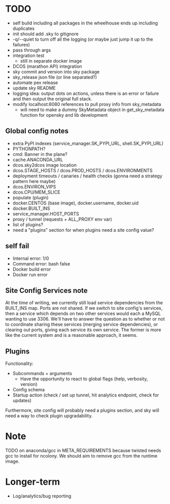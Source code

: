 # TODO

* self build including all packages in the wheelhouse ends up including duplicates
* init should add .sky to gitignore
* -q/--quiet to turn off all the logging (or maybe just jump it up to the failures)
* pass through args
* integration test
  * still in separate docker image
* DCOS (marathon API) integration
* sky commit and version into sky package
* sky_release json file (or line separated?)
* automate pex release
* update sky README
* logging idea: output dots on actions, unless there is an error or
  failure and then output the original full stack.
* modify localhost:8080 references to pull proxy info from sky_metadata
  * will need to make a dummy SkyMetadata object in get_sky_metadata
    function for opensky and lib development

## Global config notes

* extra PyPI indexes (service_manager.SK_PYPI_URL, shell.SK_PYPI_URL)
* PYTHONPATH?
* cmd: Banner in the plane?
* cache.ANACONDA_URL
* dcos.sky2dcos image location
* dcos.STAGE_HOSTS / dcos.PROD_HOSTS / dcos.ENVIRONMENTS
* deployment timeouts / canaries / health checks (gonna need a strategy pattern here maybe)
* dcos.ENVIRON_VIPS
* dcos.CPU/MEM_SLICE
* populate (plugin)
* docker.CENTOS (base image), docker.username, docker.uid
* docker.BUILT_INS
* service_manager.HOST_PORTS
* proxy / tunnel  (requests + ALL_PROXY env var)
* list of plugins?
* need a "plugins" section for when plugins need a site config value?

## self fail

* Internal error: 1/0
* Command error: bash false
* Docker build error
* Docker run error

## Site Config Services note

At the time of writing, we currently still load service dependencies
from the BUILT_INS map. Ports are not shared. If we switch to site
config's services, then a service which depends on two other services
would each a MySQL wanting to use 3306. We'll have to answer the
question as to whether or not to coordinate sharing these services
(merging service dependencies), or clearing out ports, giving each
service its own service. The former is more like the current system
and is a reasonable approach, it seems.

## Plugins

Functionality:

* Subcommands + arguments
  * Have the opportunity to react to global flags (help, verbosity, version)
* Config schema
* Startup action (check / set up tunnel, hit analytics endpoint, check for updates)

Furthermore, site config will probably need a plugins section, and sky
will need a way to check plugin upgradability.

# Note

TODO on anaconda/gcc in META_REQUIREMENTS because twisted needs gcc to
install for ncolony. We should aim to remove gcc from the runtime
image.

# Longer-term

* Log/analytics/bug reporting
